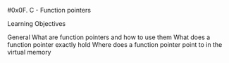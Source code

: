 #0x0F. C - Function pointers

Learning Objectives

General
What are function pointers and how to use them
What does a function pointer exactly hold
Where does a function pointer point to in the virtual memory
